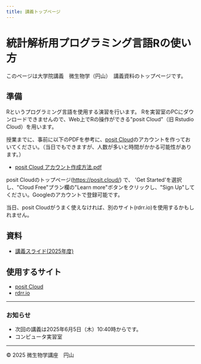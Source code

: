 ```yaml
---
title: 講義トップページ
---
```


# 統計解析用プログラミング言語Rの使い方

このページは大学院講義　微生物学（円山）　講義資料のトップページです。

## 準備
Rというプログラミング言語を使用する演習を行います。
Rを実習室のPCにダウンロードできませんので、Web上でRの操作ができる"posit Cloud"（旧 Rstudio Cloud）を用います。

授業までに、事前に以下のPDFを参考に、[posit Cloud](https://posit.cloud/)のアカウントを作っておいてください。（当日でもできますが、人数が多いと時間がかかる可能性があります。）
- [posit Cloud アカウント作成方法.pdf](./slides/posit_Cloud_setup.pdf) 

posit Cloudのトップページ(https://posit.cloud/) で、 'Get Started'を選択し、"Cloud Free"プラン欄の"Learn more"ボタンをクリックし、"Sign Up"してください。Googleのアカウントで登録可能です。

当日、posit Cloudがうまく使えなければ、別のサイト(rdrr.io)を使用するかもしれません。

## 資料
- [講義スライド(2025年度)](./slides/250605_大学院講義.pdf)

## 使用するサイト
- [posit Cloud](https://posit.cloud/)
- [rdrr.io](https://rdrr.io/snippets/)

---

### お知らせ

- 次回の講義は2025年6月5日（木）10:40時からです。
- コンピュータ実習室 

---

© 2025 微生物学講座　円山
